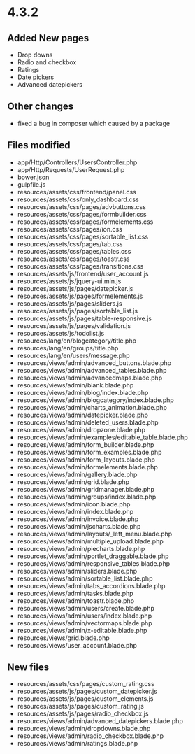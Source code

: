 # 4.3.2

## Added New pages
* Drop downs
* Radio and checkbox
* Ratings
* Date pickers
* Advanced datepickers

## Other changes
* fixed a bug in composer which caused by a package 


## Files modified


 * app/Http/Controllers/UsersController.php            
 * app/Http/Requests/UserRequest.php                   
 * bower.json                                           
 * gulpfile.js                                           
 * resources/assets/css/frontend/panel.css               
 * resources/assets/css/only_dashboard.css               
 * resources/assets/css/pages/advbuttons.css             
 * resources/assets/css/pages/formbuilder.css            
 * resources/assets/css/pages/formelements.css           
 * resources/assets/css/pages/ion.css                    
 * resources/assets/css/pages/sortable_list.css          
 * resources/assets/css/pages/tab.css                    
 * resources/assets/css/pages/tables.css                 
 * resources/assets/css/pages/toastr.css                 
 * resources/assets/css/pages/transitions.css            
 * resources/assets/js/frontend/user_account.js          
 * resources/assets/js/jquery-ui.min.js                  
 * resources/assets/js/pages/datepicker.js               
 * resources/assets/js/pages/formelements.js             
 * resources/assets/js/pages/sliders.js                  
 * resources/assets/js/pages/sortable_list.js            
 * resources/assets/js/pages/table-responsive.js         
 * resources/assets/js/pages/validation.js               
 * resources/assets/js/todolist.js                       
 * resources/lang/en/blogcategory/title.php              
 * resources/lang/en/groups/title.php                    
 * resources/lang/en/users/message.php                   
 * resources/views/admin/advanced_buttons.blade.php      
 * resources/views/admin/advanced_tables.blade.php       
 * resources/views/admin/advancedmaps.blade.php          
 * resources/views/admin/blank.blade.php                 
 * resources/views/admin/blog/index.blade.php            
 * resources/views/admin/blogcategory/index.blade.php    
 * resources/views/admin/charts_animation.blade.php      
 * resources/views/admin/datepicker.blade.php            
 * resources/views/admin/deleted_users.blade.php         
 * resources/views/admin/dropzone.blade.php              
 * resources/views/admin/examples/editable_table.blade.php
 * resources/views/admin/form_builder.blade.php           
 * resources/views/admin/form_examples.blade.php          
 * resources/views/admin/form_layouts.blade.php           
 * resources/views/admin/formelements.blade.php           
 * resources/views/admin/gallery.blade.php                
 * resources/views/admin/grid.blade.php                   
 * resources/views/admin/gridmanager.blade.php            
 * resources/views/admin/groups/index.blade.php           
 * resources/views/admin/icon.blade.php                   
 * resources/views/admin/index.blade.php                  
 * resources/views/admin/invoice.blade.php                
 * resources/views/admin/jscharts.blade.php               
 * resources/views/admin/layouts/_left_menu.blade.php     
 * resources/views/admin/multiple_upload.blade.php        
 * resources/views/admin/piecharts.blade.php              
 * resources/views/admin/portlet_draggable.blade.php      
 * resources/views/admin/responsive_tables.blade.php      
 * resources/views/admin/sliders.blade.php                
 * resources/views/admin/sortable_list.blade.php          
 * resources/views/admin/tabs_accordions.blade.php        
 * resources/views/admin/tasks.blade.php                  
 * resources/views/admin/toastr.blade.php                 
 * resources/views/admin/users/create.blade.php           
 * resources/views/admin/users/index.blade.php            
 * resources/views/admin/vectormaps.blade.php             
 * resources/views/admin/x-editable.blade.php             
 * resources/views/grid.blade.php                         
 * resources/views/user_account.blade.php                

## New files

 * resources/assets/css/pages/custom_rating.css 
 * resources/assets/js/pages/custom_datepicker.js    
 * resources/assets/js/pages/custom_elements.js      
 * resources/assets/js/pages/custom_rating.js        
 * resources/assets/js/pages/radio_checkbox.js       
 * resources/views/admin/advanced_datepickers.blade.php
 * resources/views/admin/dropdowns.blade.php           
 * resources/views/admin/radio_checkbox.blade.php      
 * resources/views/admin/ratings.blade.php             
